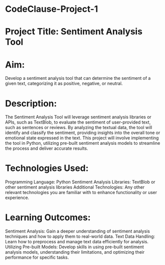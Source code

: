 # CodeClause-Project-1
 # Project Title: Sentiment Analysis Tool



# Aim:
Develop a sentiment analysis tool that can determine the sentiment of a given text, categorizing it as positive, negative, or neutral.

# Description:
The Sentiment Analysis Tool will leverage sentiment analysis libraries or APIs, such as TextBlob, to evaluate the sentiment of user-provided text, such as sentences or reviews. By analyzing the textual data, the tool will identify and classify the sentiment, providing insights into the overall tone or emotional state expressed in the text. This project will involve implementing the tool in Python, utilizing pre-built sentiment analysis models to streamline the process and deliver accurate results.

# Technologies Used:

Programming Language: Python
Sentiment Analysis Libraries: TextBlob or other sentiment analysis libraries
Additional Technologies: Any other relevant technologies you are familiar with to enhance functionality or user experience.

# Learning Outcomes:

Sentiment Analysis: Gain a deeper understanding of sentiment analysis techniques and how to apply them to real-world data.
Text Data Handling: Learn how to preprocess and manage text data efficiently for analysis.
Utilizing Pre-built Models: Develop skills in using pre-built sentiment analysis models, understanding their limitations, and optimizing their performance for specific tasks.
